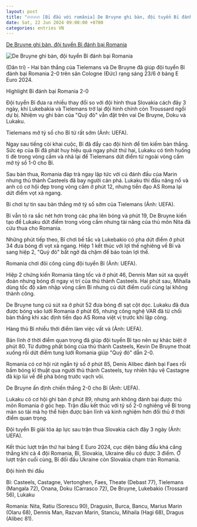 ```yaml
---
layout: post
title: "🔥🔥🔥🔥 [Bỉ đấu với românia] De Bruyne ghi bàn, đội tuyển Bỉ đánh bại Romania"
date: Sat, 22 Jun 2024 09:00:00 +0700
categories: entries VN
---
```

[De Bruyne ghi bàn, đội tuyển Bỉ đánh bại Romania](https://dantri.com.vn/the-thao/de-bruyne-ghi-ban-doi-tuyen-bi-danh-bai-romania-20240623041919642.htm)

![De Bruyne ghi bàn, đội tuyển Bỉ đánh bại Romania](https://cdn1.dantri.com.vn/SPDJL5o8aPWusaBRnSU6AUc-sPo=/zoom/1200_630/2024/06/23/screen-shot-2024-06-23-at-4-crop-crop-1719091043003.jpeg)

(Dân trí) - Hai bàn thắng của Tielemans và De Bruyne đã giúp đội tuyển Bỉ đánh bại Romania 2-0 trên sân Cologne (Đức) rạng sáng 23/6 ở bảng E Euro 2024.

Highlight Bỉ đánh bại Romania 2-0

Đội tuyển Bỉ đưa ra nhiều thay đổi so với đội hình thua Slovakia cách đây 3 ngày, khi Lukebakia và Tielemans trở lại đội hình chính còn Troussard ngồi dự bị. Nhiệm vụ ghi bàn của "Quỷ đỏ" vẫn đặt trên vai De Bruyne, Doku và Lukaku.

Tielemans mở tỷ số cho Bỉ từ rất sớm (Ảnh: UEFA).

Ngay sau tiếng còi khai cuộc, Bỉ đã đẩy cao đội hình để tìm kiếm bàn thắng. Sức ép của Bỉ đã phát huy hiệu quả ngay phút thứ hai, Lukaku có tình huống tì đè trong vòng cấm và nhả lại để Tielemans dứt điểm từ ngoài vòng cấm mở tỷ số 1-0 cho Bỉ.

Sau bàn thua, Romania đáp trả ngay lập tức với cú đánh đầu của Marin nhưng thủ thành Casteels đã bay người cản phá. Lukaku thi đấu năng nổ và anh có cơ hội đẹp trong vòng cấm ở phút 12, nhưng tiền đạo AS Roma lại dứt điểm vọt xà ngang.

Bỉ chơi tự tin sau bàn thắng mở tỷ số sớm của Tielemans (Ảnh: UEFA).

Bỉ vẫn tỏ ra sắc nét hơn trong các pha lên bóng và phút 19, De Bruyne kiến tạo để Lukaku dứt điểm trong vòng cấm nhưng tài năng của thủ môn Nita đã cứu thua cho Romania.

Những phút tiếp theo, Bỉ chơi bế tắc và Lukebakio có pha dứt điểm ở phút 34 đưa bóng đi vọt xà ngang. Hiệp 1 kết thúc với lợi thế nghiêng về Bỉ và sang hiệp 2, "Quỷ đỏ" bất ngờ đá chậm để bảo toàn lợi thế.

Romania chơi đôi công cùng đội tuyển Bỉ (Ảnh: UEFA).

Hiệp 2 chứng kiến Romania tăng tốc và ở phút 46, Dennis Man sút xa quyết đoán nhưng bóng đi ngay vị trí của thủ thành Casteels. Hai phút sau, Mihaila dùng tốc độ xâm nhập vòng cấm Bỉ nhưng cú dứt điểm cuối cùng lại không thành công.

De Bruyne tung cú sút xa ở phút 52 đưa bóng đi sạt cột dọc. Lukaku đã đưa được bóng vào lưới Romania ở phút 65, nhưng công nghệ VAR đã từ chối bàn thắng khi xác định tiền đạo AS Roma việt vị trước khi lập công.

Hàng thủ Bỉ nhiều thời điểm làm việc vất vả (Ảnh: UEFA).

Bản lĩnh ở thời điểm quan trọng đã giúp đội tuyển Bỉ tạo nên sự khác biệt ở phút 80. Từ đường phất bóng của thủ thành Casteels, Kevin De Bruyne thoát xuống rồi dứt điểm tung lưới Romania giúp "Quỷ đỏ" dẫn 2-0.

Romania có cơ hội rút ngắn tỷ số ở phút 85, Denis Alibec đánh bại Faes rồi bấm bóng kĩ thuật qua người thủ thành Casteels, tuy nhiên hậu vệ Castagne đã kịp lùi về để phá bóng trước vạch vôi.

De Bruyne ấn định chiến thắng 2-0 cho Bỉ (Ảnh: UEFA).

Lukaku có cơ hội ghi bàn ở phút 89, nhưng anh không đánh bại được thủ môn Romania ở góc hẹp. Trận đấu kết thúc với tỷ số 2-0 nghiêng về Bỉ trong màn so tài mà họ thể hiện được bản lĩnh và kinh nghiệm hơn đối thủ ở thời điểm quan trọng.

Đội tuyển Bỉ giải tỏa áp lực sau trận thua Slovakia cách đây 3 ngày (Ảnh: UEFA).

Kết thúc lượt trận thứ hai bảng E Euro 2024, cục diện bảng đấu khá căng thẳng khi cả 4 đội Romania, Bỉ, Slovakia, Ukraine đều có được 3 điểm. Ở lượt trận cuối cùng, Bỉ đối đầu Ukraine còn Slovakia chạm trán Romania.

Đội hình thi đấu

Bỉ: Casteels, Castagne, Vertonghen, Faes, Theate (Debast 77), Tielemans (Mangala 72), Onana, Doku (Carrasco 72), De Bruyne, Lukebakio (Trossard 56), Lukaku

Romania: Nita, Ratiu (Sorescu 90), Dragusin, Burca, Bancu, Marius Marin (Olaru 68), Dennis Man, Razvan Marin, Stanciu, Mihaila (Hagi 68), Dragus (Alibec 81).


